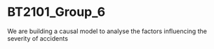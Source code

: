 # BT2101_Group_6
We are building a causal model to analyse the factors influencing the severity of accidents
